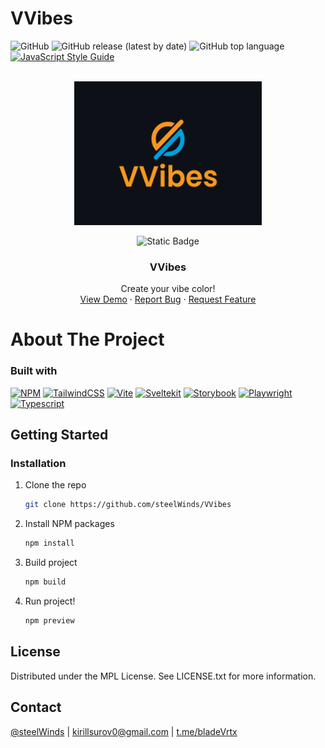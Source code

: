 # VVibes

![GitHub](https://img.shields.io/github/license/steelWinds/VVibes)
![GitHub release (latest by date)](https://img.shields.io/github/v/release/steelWinds/VVibes)
![GitHub top language](https://img.shields.io/github/languages/top/steelWinds/VVibes)
[![JavaScript Style Guide](https://img.shields.io/badge/code_style-standard-brightgreen.svg)](https://standardjs.com)


</br>
<div align="center">
  <a href="https://v-vibes.vercel.app/">
    <img width="300" height="230" src="https://github.com/steelWinds/VVibes/blob/main/github/logo.png">
  </a>

  ![Static Badge](https://img.shields.io/badge/SSR-_full-blue?logo=checkmarx)

  <h3 align="center">VVibes</h3>

  <p align="center">
    Create your vibe color!
    <br />
    <a href="https://v-vibes.vercel.app/">View Demo</a>
    ·
    <a href="https://github.com/steelWinds/VVibes/issues">Report Bug</a>
    ·
    <a href="https://github.com/steelWinds/VVibes/issues">Request Feature</a>
  </p>
</div>

# About The Project

### Built with
[![NPM](https://img.shields.io/badge/NPM-%23CB3837.svg?style=for-the-badge&logo=npm&logoColor=white)](https://www.npmjs.com/)
[![TailwindCSS](https://img.shields.io/badge/tailwindcss-%2338B2AC.svg?style=for-the-badge&logo=tailwind-css&logoColor=white)](https://tailwindcss.com/)
[![Vite](https://img.shields.io/badge/vite-%23646CFF.svg?style=for-the-badge&logo=vite&logoColor=white)](https://vitejs.dev/)
[![Sveltekit](https://img.shields.io/badge/SvelteKit-FF3E00?style=for-the-badge&logo=Svelte&logoColor=white)](https://kit.svelte.dev/)
[![Storybook](https://img.shields.io/badge/-Storybook-FF4785?style=for-the-badge&logo=storybook&logoColor=white)](https://histoire.dev/)
[![Playwright](https://img.shields.io/badge/Playwright-45ba4b?style=for-the-badge&logo=Playwright&logoColor=white)](https://playwright.dev/)
[![Typescript](https://img.shields.io/badge/TypeScript-007ACC?style=for-the-badge&logo=typescript&logoColor=white)](https://www.typescriptlang.org/)

## Getting Started

### Installation
1. Clone the repo
   ```bash
   git clone https://github.com/steelWinds/VVibes
   ```
2. Install NPM packages
   ```bash
   npm install
   ```
3. Build project
   ```bash
   npm build
   ```
3. Run project!
   ```bash
   npm preview
   ```
## License

Distributed under the MPL License. See LICENSE.txt for more information.

## Contact

[@steelWinds](https://github.com/steelWinds) | kirillsurov0@gmail.com | [t.me/bladeVrtx](https://t.me/bladeVrtx)

